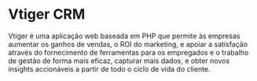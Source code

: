 Vtiger CRM
==========

Vtiger é uma aplicação web baseada em PHP que permite às empresas aumentar os ganhos de vendas, o ROI do marketing, e apoiar a satisfação através do fornecimento de ferramentas para os empregados e o trabalho de gestão de forma mais eficaz, capturar mais dados, e obter novos insights accionáveis a partir de todo o ciclo de vida do cliente.
